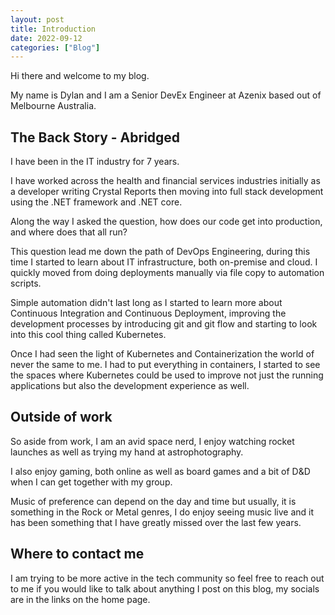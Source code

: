 ```yaml
---
layout: post
title: Introduction
date: 2022-09-12
categories: ["Blog"]
---
```

Hi there and welcome to my blog.

My name is Dylan and I am a Senior DevEx Engineer at Azenix based out of Melbourne Australia.

## The Back Story - Abridged
I have been in the IT industry for 7 years.

I have worked across the health and financial services industries initially as a developer writing Crystal Reports then moving into full stack development using the .NET framework and .NET core.

Along the way I asked the question, how does our code get into production, and where does that all run? 

This question lead me down the path of DevOps Engineering, during this time I started to learn about IT infrastructure, both on-premise and cloud. I quickly moved from doing deployments manually via file copy to automation scripts.

Simple automation didn't last long as I started to learn more about Continuous Integration and Continuous Deployment, improving the development processes by introducing git and git flow and starting to look into this cool thing called Kubernetes.

Once I had seen the light of Kubernetes and Containerization the world of never the same to me. I had to put everything in containers, I started to see the spaces where Kubernetes could be used to improve not just the running applications but also the development experience as well. 

## Outside of work
So aside from work, I am an avid space nerd, I enjoy watching rocket launches as well as trying my hand at astrophotography. 

I also enjoy gaming, both online as well as board games and a bit of D&D when I can get together with my group.

Music of preference can depend on the day and time but usually, it is something in the Rock or Metal genres, I do enjoy seeing music live and it has been something that I have greatly missed over the last few years.

## Where to contact me
I am trying to be more active in the tech community so feel free to reach out to me if you would like to talk about anything I post on this blog, my socials are in the links on the home page.